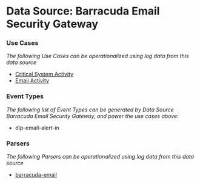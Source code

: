 Data Source: Barracuda Email Security Gateway
=============================================

### Use Cases

_The following Use Cases can be operationalized using log data from this data source_

* [Critical System Activity](usecase_critical_system_activity.md)
* [Email Activity](usecase_email_activity.md)


### Event Types

_The following list of Event Types can be generated by Data Source Barracuda Email Security Gateway, and power the use cases above:_

- dlp-email-alert-in


### Parsers

_The following Parsers can be operationalized using log data from this data source_

* [barracuda-email](parserContent_barracuda-email.md)

